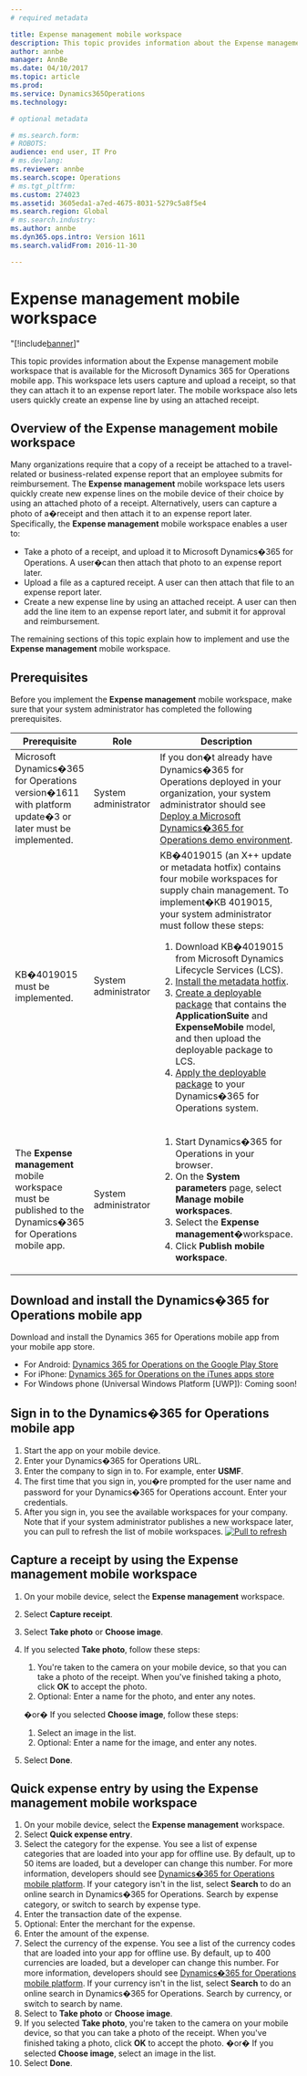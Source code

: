 ```yaml
---
# required metadata

title: Expense management mobile workspace
description: This topic provides information about the Expense management mobile workspace that is available for the Microsoft Dynamics 365 for Operations mobile app. This workspace lets users capture and upload a receipt, so that they can attach it to an expense report later. The mobile workspace also lets users quickly create an expense line by using an attached receipt.
author: annbe
manager: AnnBe
ms.date: 04/10/2017
ms.topic: article
ms.prod: 
ms.service: Dynamics365Operations
ms.technology: 

# optional metadata

# ms.search.form: 
# ROBOTS: 
audience: end user, IT Pro
# ms.devlang: 
ms.reviewer: annbe
ms.search.scope: Operations
# ms.tgt_pltfrm: 
ms.custom: 274023
ms.assetid: 3605eda1-a7ed-4675-8031-5279c5a8f5e4
ms.search.region: Global
# ms.search.industry: 
ms.author: annbe
ms.dyn365.ops.intro: Version 1611
ms.search.validFrom: 2016-11-30

---
```


# Expense management mobile workspace
"[!include[banner](../includes/banner.md)]"


This topic provides information about the Expense management mobile workspace that is available for the Microsoft Dynamics 365 for Operations mobile app. This workspace lets users capture and upload a receipt, so that they can attach it to an expense report later. The mobile workspace also lets users quickly create an expense line by using an attached receipt.

Overview of the Expense management mobile workspace
---------------------------------------------------

Many organizations require that a copy of a receipt be attached to a travel-related or business-related expense report that an employee submits for reimbursement. The **Expense management** mobile workspace lets users quickly create new expense lines on the mobile device of their choice by using an attached photo of a receipt. Alternatively, users can capture a photo of a�receipt and then attach it to an expense report later. Specifically, the **Expense management** mobile workspace enables a user to:

-   Take a photo of a receipt, and upload it to Microsoft Dynamics�365 for Operations. A user�can then attach that photo to an expense report later.
-   Upload a file as a captured receipt. A user can then attach that file to an expense report later.
-   Create a new expense line by using an attached receipt. A user can then add the line item to an expense report later, and submit it for approval and reimbursement.

The remaining sections of this topic explain how to implement and use the **Expense management** mobile workspace.

## Prerequisites
Before you implement the **Expense management** mobile workspace, make sure that your system administrator has completed the following prerequisites.

<table>
<colgroup>
<col width="33%" />
<col width="33%" />
<col width="33%" />
</colgroup>
<thead>
<tr class="header">
<th>Prerequisite</th>
<th>Role</th>
<th>Description</th>
</tr>
</thead>
<tbody>
<tr class="odd">
<td>Microsoft Dynamics�365 for Operations version�1611 with platform update�3 or later must be implemented.</td>
<td>System administrator</td>
<td>If you don�t already have Dynamics�365 for Operations deployed in your organization, your system administrator should see <a href="http://ax.help.dynamics.com/en/wiki/deploy-an-ax7-demo-environment/">Deploy a Microsoft Dynamics�365 for Operations demo environment</a>.</td>
</tr>
<tr class="even">
<td>KB�4019015 must be implemented.</td>
<td>System administrator</td>
<td>KB�4019015 (an X++ update or metadata hotfix) contains four mobile workspaces for supply chain management. To implement�KB 4019015, your system administrator must follow these steps:
<ol>
<li>Download KB�4019015 from Microsoft Dynamics Lifecycle Services (LCS).</li>
<li><a href="https://ax.help.dynamics.com/en/wiki/configuring-and-installing-a-metadata-hotfix-package/">Install the metadata hotfix</a>.</li>
<li><a href="https://ax.help.dynamics.com/en/wiki/create-and-apply-a-deployable-package/">Create a deployable package</a> that contains the <strong>ApplicationSuite</strong> and <strong>ExpenseMobile</strong> model, and then upload the deployable package to LCS.</li>
<li><a href="https://ax.help.dynamics.com/en/wiki/apply-a-deployable-package-on-a-dynamics-ax-system/">Apply the deployable package</a> to your Dynamics�365 for Operations system.</li>
</ol></td>
</tr>
<tr class="odd">
<td>The <strong>Expense management</strong> mobile workspace must be published to the Dynamics�365 for Operations mobile app.</td>
<td>System administrator</td>
<td><ol>
<li>Start Dynamics�365 for Operations in your browser.</li>
<li>On the <strong>System parameters</strong> page, select <strong>Manage mobile workspaces</strong>.</li>
<li>Select the <strong>Expense management</strong>�workspace.</li>
<li>Click <strong>Publish mobile workspace</strong>.</li>
</ol></td>
</tr>
</tbody>
</table>

## Download and install the Dynamics�365 for Operations mobile app
Download and install the Dynamics 365 for Operations mobile app from your mobile app store.

-   For Android: [Dynamics 365 for Operations on the Google Play Store](https://play.google.com/store/apps/details?id=com.microsoft.dynamics365.operations.mobile)
-   For iPhone: [Dynamics 365 for Operations on the iTunes apps store](https://itunes.apple.com/us/app/dynamics-365-for-operations/id1180836730?mt=8)
-   For Windows phone (Universal Windows Platform \[UWP\]): Coming soon!

## Sign in to the Dynamics�365 for Operations mobile app
1.  Start the app on your mobile device.
2.  Enter your Dynamics�365 for Operations URL.
3.  Enter the company to sign in to. For example, enter **USMF**.
4.  The first time that you sign in, you�re prompted for the user name and password for your Dynamics�365 for Operations account. Enter your credentials.
5.  After you sign in, you see the available workspaces for your company. Note that if your system administrator publishes a new workspace later, you can pull to refresh the list of mobile workspaces. [![Pull to refresh](./media/pull-to-refresh-list-of-workspaces-183x300.png)](./media/pull-to-refresh-list-of-workspaces.png)

## Capture a receipt by using the Expense management mobile workspace
1.  On your mobile device, select the **Expense management** workspace.
2.  Select **Capture receipt**.
3.  Select **Take photo** or **Choose image**.
4.  If you selected **Take photo**, follow these steps:
    1.  You're taken to the camera on your mobile device, so that you can take a photo of the receipt. When you've finished taking a photo, click **OK** to accept the photo.
    2.  Optional: Enter a name for the photo, and enter any notes.

    �or� If you selected **Choose image**, follow these steps:
    1.  Select an image in the list.
    2.  Optional: Enter a name for the image, and enter any notes.

5.  Select **Done**.

## Quick expense entry by using the Expense management mobile workspace
1.  On your mobile device, select the **Expense management** workspace.
2.  Select **Quick expense entry**.
3.  Select the category for the expense. You see a list of expense categories that are loaded into your app for offline use. By default, up to 50 items are loaded, but a developer can change this number. For more information, developers should see [Dynamics�365 for Operations mobile platform](http://ax.help.dynamics.com/en/wiki/mobile-development-handbook/). If your category isn't in the list, select **Search** to do an online search in Dynamics�365 for Operations. Search by expense category, or switch to search by expense type.
4.  Enter the transaction date of the expense.
5.  Optional: Enter the merchant for the expense.
6.  Enter the amount of the expense.
7.  Select the currency of the expense. You see a list of the currency codes that are loaded into your app for offline use. By default, up to 400 currencies are loaded, but a developer can change this number. For more information, developers should see [Dynamics�365 for Operations mobile platform](http://ax.help.dynamics.com/en/wiki/mobile-development-handbook/). If your currency isn't in the list, select **Search** to do an online search in Dynamics�365 for Operations. Search by currency, or switch to search by name.
8.  Select to **Take photo** or **Choose image**.
9.  If you selected **Take photo**, you're taken to the camera on your mobile device, so that you can take a photo of the receipt. When you've finished taking a photo, click **OK** to accept the photo. �or� If you selected **Choose image**, select an image in the list.
10. Select **Done**.




